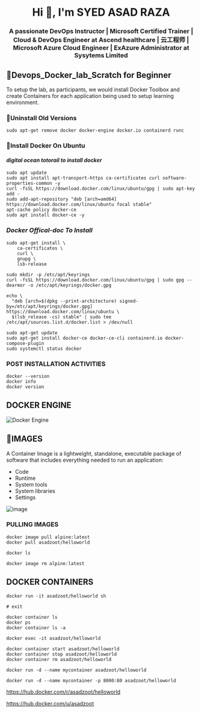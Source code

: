 <h1 align="center">Hi 👋, I'm SYED ASAD RAZA</h1>
<h3 align="center">A passionate DevOps Instructor | Microsoft Certified Trainer | Cloud & DevOps Engineer at Ascend healthcare | 云工程师 | Microsoft Azure Cloud Engineer | ExAzure Administrator at Sysytems Limited </h3>

## 🐋Devops_Docker_lab_Scratch for Beginner
To setup the lab, as participants, we would install Docker Toolbox and create Containers for each application being used to setup learning environment.

### 🐞Uninstall Old Versions
```
sudo apt-get remove docker docker-engine docker.io containerd runc
```
### 🌱Install Docker On Ubuntu
#### _digital ocean totorail to install docker_
```
sudo apt update
sudo apt install apt-transport-https ca-certificates curl software-properties-common -y
curl -fsSL https://download.docker.com/linux/ubuntu/gpg | sudo apt-key add - 
sudo add-apt-repository "deb [arch=amd64] https://download.docker.com/linux/ubuntu focal stable" 
apt-cache policy docker-ce
sudo apt install docker-ce -y
```
### _Docker Offical-doc To Install_
```
sudo apt-get install \
    ca-certificates \
    curl \
    gnupg \
    lsb-release

sudo mkdir -p /etc/apt/keyrings
curl -fsSL https://download.docker.com/linux/ubuntu/gpg | sudo gpg --dearmor -o /etc/apt/keyrings/docker.gpg

echo \
  "deb [arch=$(dpkg --print-architecture) signed-by=/etc/apt/keyrings/docker.gpg] https://download.docker.com/linux/ubuntu \
  $(lsb_release -cs) stable" | sudo tee /etc/apt/sources.list.d/docker.list > /dev/null 

sudo apt-get update
sudo apt-get install docker-ce docker-ce-cli containerd.io docker-compose-plugin
sudo systemctl status docker
```

### POST INSTALLATION ACTIVITIES
```
docker --version
docker info
docker version
```
## DOCKER ENGINE

![Docker Engine](https://user-images.githubusercontent.com/71556060/196001769-03af9e4c-0afe-4711-a2e3-5db1c129227d.png)

## 🌈IMAGES

A Container Image is a lightweight, standalone, executable package of software that includes everything needed to run an application: 
  - Code
  - Runtime
  - System tools
  - System libraries 
  - Settings
  
  ![image](https://user-images.githubusercontent.com/71556060/197335508-15d51029-4770-4e0b-8f5a-03308a019490.png)

### PULLING IMAGES
```
docker image pull alpine:latest
docker pull asadzoot/helloworld
```
```
docker ls
```
```
docker image rm alpine:latest
```
## DOCKER CONTAINERS
````
docker run -it asadzoot/helloworld sh
````
````
# exit
````
````
docker container ls
docker ps
docker container ls -a
````
````
docker exec -it asadzoot/helloworld
````
````
docker container start asadzoot/helloworld
docker container stop asadzoot/helloworld 
docker container rm asadzoot/helloworld
````
````
docker run -d --name mycontainer asadzoot/helloworld
````
````
docker run -d --name mycontainer -p 8000:80 asadzoot/helloworld
````

https://hub.docker.com/r/asadzoot/helloworld

https://hub.docker.com/u/asadzoot

